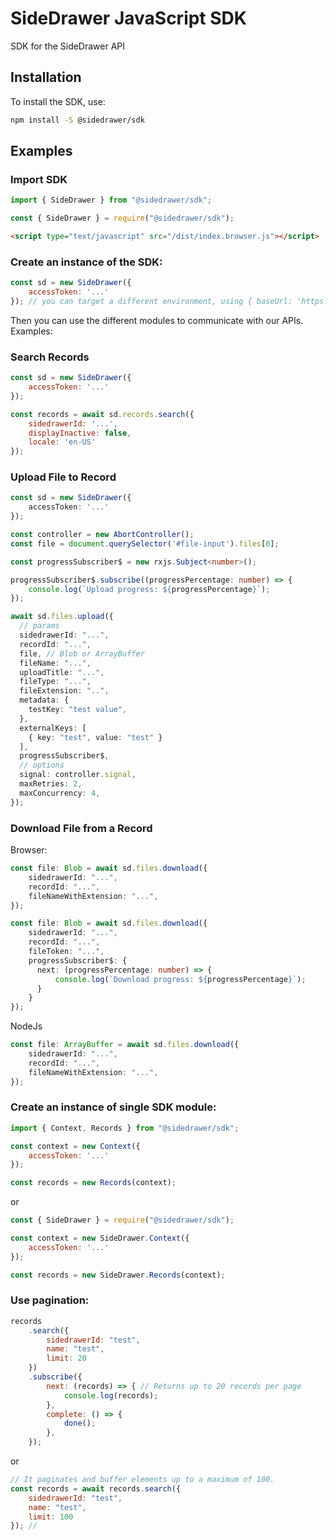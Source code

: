 # SideDrawer JavaScript SDK

SDK for the SideDrawer API

## Installation

To install the SDK, use:

```bash
npm install -S @sidedrawer/sdk
```

## Examples

### Import SDK

```javascript
import { SideDrawer } from "@sidedrawer/sdk";
```

```javascript
const { SideDrawer } = require("@sidedrawer/sdk");
```

```html
<script type="text/javascript" src="/dist/index.browser.js"></script>
```


### Create an instance of the SDK:

```javascript
const sd = new SideDrawer({
    accessToken: '...'
}); // you can target a different environment, using { baseUrl: 'https://...' }
```

Then you can use the different modules to communicate with our APIs. Examples:


### Search Records

```javascript
const sd = new SideDrawer({
    accessToken: '...'
});

const records = await sd.records.search({
    sidedrawerId: '...',
    displayInactive: false,
    locale: 'en-US'
});
```

### Upload File to Record

```typescript
const sd = new SideDrawer({
    accessToken: '...'
});

const controller = new AbortController();
const file = document.querySelector('#file-input').files[0];

const progressSubscriber$ = new rxjs.Subject<number>();

progressSubscriber$.subscribe((progressPercentage: number) => {
    console.log(`Upload progress: ${progressPercentage}`);
});

await sd.files.upload({
  // params
  sidedrawerId: "...",
  recordId: "...",
  file, // Blob or ArrayBuffer
  fileName: "...",
  uploadTitle: "...",
  fileType: "...",
  fileExtension: "..",
  metadata: {
    testKey: "test value",
  },
  externalKeys: [
    { key: "test", value: "test" }
  ],
  progressSubscriber$,
  // options
  signal: controller.signal,
  maxRetries: 2,
  maxConcurrency: 4,
});
```

### Download File from a Record

Browser:

```typescript
const file: Blob = await sd.files.download({
    sidedrawerId: "...",
    recordId: "...",
    fileNameWithExtension: "...",
});

const file: Blob = await sd.files.download({
    sidedrawerId: "...",
    recordId: "...",
    fileToken: "...",
    progressSubscriber$: {
      next: (progressPercentage: number) => {
          console.log(`Download progress: ${progressPercentage}`);
      }
    }
});
```

NodeJs

```typescript
const file: ArrayBuffer = await sd.files.download({
    sidedrawerId: "...",
    recordId: "...",
    fileNameWithExtension: "...",
});
```

### Create an instance of single SDK module:

```javascript
import { Context, Records } from "@sidedrawer/sdk";

const context = new Context({
    accessToken: '...'
});

const records = new Records(context);
```

or

```javascript
const { SideDrawer } = require("@sidedrawer/sdk");

const context = new SideDrawer.Context({
    accessToken: '...'
});

const records = new SideDrawer.Records(context);
```

### Use pagination:

```javascript
records
    .search({
        sidedrawerId: "test",
        name: "test",
        limit: 20
    })
    .subscribe({
        next: (records) => { // Returns up to 20 records per page
            console.log(records);
        },
        complete: () => {
            done();
        },
    });
```

or

```javascript
// It paginates and buffer elements up to a maximum of 100.
const records = await records.search({
    sidedrawerId: "test",
    name: "test",
    limit: 100
}); // 
```